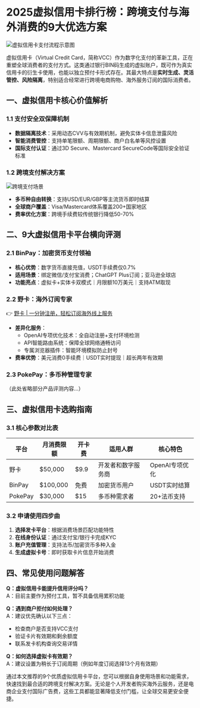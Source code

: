 # 2025虚拟信用卡排行榜：跨境支付与海外消费的9大优选方案

![虚拟信用卡支付流程示意图](https://cdn.10besty.com/categories/uncategorized/best-virtual-credit-card-providers/Payment.svg)

虚拟信用卡（Virtual Credit Card，简称VCC）作为数字化支付的革新工具，正在重塑全球消费者的支付方式。这类通过银行BIN码生成的虚拟账户，既可作为真实信用卡的衍生卡使用，也能以独立预付卡形式存在。其最大特点是**实时生成、灵活管控、风险隔离**，特别适合经常进行跨境电商购物、海外服务订阅的国际消费者。

## 一、虚拟信用卡核心价值解析
### 1.1 支付安全双保障机制
- **数据隔离技术**：采用动态CVV与有效期机制，避免实体卡信息泄露风险
- **智能消费管控**：支持单笔限额、周期限额、商户白名单等风控设置
- **国际支付认证**：通过3D Secure、Mastercard SecureCode等国际安全验证标准

### 1.2 跨境支付解决方案
![跨境支付场景](https://bbtdd.com/wp-content/uploads/img/6972146776.webp)
- **多币种自由转换**：支持USD/EUR/GBP等主流货币即时结算
- **全球商户覆盖**：Visa/Mastercard体系覆盖200+国家地区
- **费率优化方案**：跨境手续费较传统银行降低50-70%

## 二、9大虚拟信用卡平台横向评测
### 2.1 BinPay：加密货币支付领袖
- **核心优势**：数字货币直接充值，USDT手续费仅0.7%
- **适用场景**：绑定微信/支付宝消费；ChatGPT Plus订阅；亚马逊全球店
- **功能亮点**：虚拟卡+实体卡双模式｜月限额10万美元｜支持ATM取现

### 2.2 野卡：海外订阅专家
👉 [野卡 | 一分钟注册，轻松订阅海外线上服务](https://bbtdd.com/yeka)
- **差异化服务**：
  - OpenAI专项优化技术：全自动注册+支付环境检测
  - API智能路由系统：保障全球网络通畅访问
  - 专属浏览器插件：智能环境模拟防止封号
- **费率优势**：美元消费0手续费｜USDT实时提现｜超长两年有效期

### 2.3 PokePay：多币种管理专家
（此处省略部分产品评测内容...）

## 三、虚拟信用卡选购指南
### 3.1 核心参数对比表
| 平台       | 月消费限额 | 开卡费 | 适用人群          | 核心特色                 |
|------------|------------|--------|-------------------|--------------------------|
| 野卡    | $50,000    | $9.9   | 开发者和数字服务商| OpenAI专项优化           |
| BinPay      | $100,000   | 免费   | 加密货币用户      | USDT实时结算            |
| PokePay     | $30,000    | $15    | 多币种需求者      | 20+法币支持             |

### 3.2 申请使用四步曲
1. **选择发卡平台**：根据消费场景匹配功能特性
2. **在线身份认证**：通过支付宝/银行卡完成KYC
3. **账户充值管理**：支持法币/加密货币多种入金
4. **生成虚拟卡号**：即时获取卡片信息开始消费

## 四、常见使用问题解答
**Q：虚拟信用卡能提升信用评分吗？**  
A：目前主要作为预付工具，暂不具备信用累积功能

**Q：遇到商户拒付如何处理？**  
A：建议优先确认以下三点：
- 检查商户是否支持VCC支付
- 验证卡片有效期和剩余额度
- 联系发卡机构查询交易详情

**Q：如何选择虚拟卡有效期？**  
A：建议设置为稍长于订阅周期（例如年度订阅选择13个月有效期）

通过本文推荐的9个优质虚拟信用卡平台，您可以根据自身使用场景和功能需求，快速找到最合适的跨境支付解决方案。无论是个人开发者购买海外云服务，还是电商企业支付国际广告费，这些工具都能显著降低支付门槛，让全球交易更安全便捷。